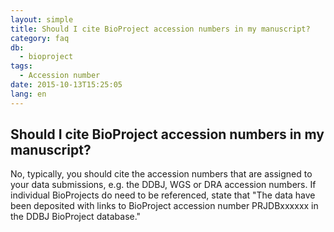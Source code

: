 ```yaml
---
layout: simple
title: Should I cite BioProject accession numbers in my manuscript?
category: faq
db:
  - bioproject
tags: 
  - Accession number
date: 2015-10-13T15:25:05
lang: en
---
```


## Should I cite BioProject accession numbers in my manuscript?

<p>No, typically, you should cite the accession numbers that are assigned to your data submissions, e.g. the DDBJ, WGS or DRA accession numbers. If individual BioProjects do need to be referenced, state that "The data have been deposited with links to BioProject accession number PRJDBxxxxxx in the DDBJ BioProject database."</p>